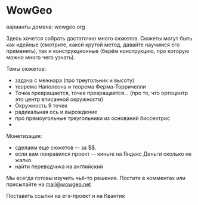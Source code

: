 # WowGeo

варианты домена: wowgeo.org

Здесь хочется собрать достаточно много сюжетов. Сюжеты могут быть как идейные (смотрите, какой крутой метод, давайте научимся его применять), так и конструкционные (берём конструкцию, про которую можно много чего узнать).

Темы сюжетов:
* задача с межнара (про треугольник и высоту)
* теорема Наполеона и теорема Ферма-Торричелли
* Точка превращается, точка превращается... (про то, что ортоцентр это центр вписанной окружности)
* Окружность 9 точек
* радикальная ось и вырождение
* про прямоугольные треугольники из оснований биссектрис
* 


Монетизация:
* сделаем еще сюжетов -- за $$. 
* если вам понравился проект -- киньте на Яндекс Деньги сколько не жалко
* найти переводчика на английский


Мы всегда готовы изучить чьё-то решение. Постите в комментах или присылайте на mail@wowgeo.net

Поставить ссылки на егэ-проект и на Квантик
